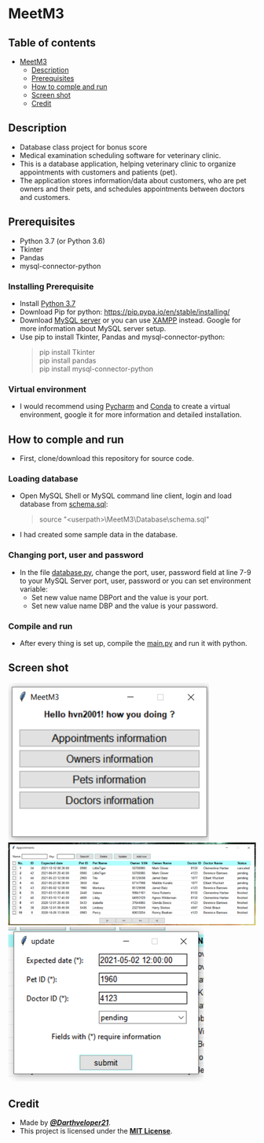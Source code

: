 # MeetM3

## Table of contents
- [MeetM3](#MeetM3)
    - [Description](#Description)
    - [Prerequisites](#Prerequisites)
    - [How to comple and run](#How-to-comple-and-run)
    - [Screen shot](#Screen-shot)
    - [Credit](#Credit)

## Description
- Database class project for bonus score
- Medical examination scheduling software for veterinary clinic. 
- This is a database application, helping veterinary clinic to organize appointments with customers and patients (pet). 
- The application stores information/data about customers, who are pet owners and their pets, and schedules appointments between doctors and customers.

## Prerequisites
- Python 3.7 (or Python 3.6)
- Tkinter
- Pandas
- mysql-connector-python

### Installing Prerequisite
- Install [Python 3.7](https://www.python.org/downloads/release/python-379/)
- Download Pip for python: https://pip.pypa.io/en/stable/installing/
- Download [MySQL server](https://dev.mysql.com/downloads/mysql/) or you can use [XAMPP](https://dev.mysql.com/downloads/mysql/) instead. Google for more information about MySQL server setup.
- Use pip to install Tkinter, Pandas and mysql-connector-python:
    > pip install Tkinter </br>
    > pip install pandas </br>
    > pip install mysql-connector-python </br>

### Virtual environment
- I would recommend using [Pycharm](https://www.jetbrains.com/pycharm/download/#section=windows) and [Conda](https://conda.io/projects/conda/en/latest/user-guide/install/download.html#anaconda-or-miniconda) to create a virtual environment, google it for more information and detailed installation.

## How to comple and run
- First, clone/download this repository for source code.

### Loading database
- Open MySQL Shell or MySQL command line client, login and load database from [schema.sql](./Database/schema.sql):
    > source "\<userpath\>\MeetM3\Database\schema.sql"
- I had created some sample data in the database.

### Changing port, user and password
- In the file [database.py](./Database/database.py), change the port, user, password field at line 7-9 to your MySQL Server port, user, password or you can set environment variable:
    * Set new value name DBPort and the value is your port.
    * Set new value name DBP and the value is your password.

### Compile and run
- After every thing is set up, compile the [main.py](./main.py) and run it with python.

## Screen shot

![Main Window](./Screenshot/main_window.bmp)
![Table window](./Screenshot/appointments.bmp)
![Submit form](./Screenshot/submit_form.bmp)

## Credit
- Made by [***@Darthveloper21***](https://github.com/Darthveloper21).
- This project is licensed under the [**MIT License**](https://choosealicense.com/licenses/mit).

